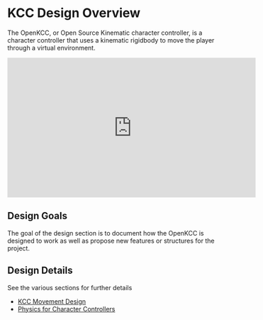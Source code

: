 # KCC Design Overview

The OpenKCC, or Open Source Kinematic character controller,
is a character controller that uses a kinematic rigidbody
to move the player through a virtual environment.

<!-- markdownlint-disable MD013 -->
<!-- Disable line length lint rule for portion of embed -->
<iframe width="560" height="315"
    src="https://www.youtube.com/embed/Hv4CQMCxSWE"
    title="Designing Character Controllers - Kinematic Character Controller in Unity"
    frameborder="0"
    allow="accelerometer; autoplay; clipboard-write; encrypted-media; gyroscope; picture-in-picture"
    allowfullscreen></iframe>
<!-- markdownlint-enable MD013 -->

## Design Goals

The goal of the design section is to document how the OpenKCC is designed to
work as well as propose new features or structures for the project.

## Design Details

See the various sections for further details

* [KCC Movement Design](kcc-movement.md)
* [Physics for Character Controllers](physics-notes.md)
